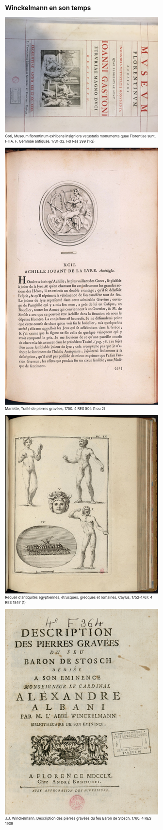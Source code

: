 ## Winckelmann en son temps

[![Foo](/img/doc1/doc1_1.jpg)](./document1.html)
<small style="text-align:center">Gori, Museum florentinum exhibens insigniora vetustatis monumenta quae Florentiae sunt, I-II A. F. Gemmae antiquae, 1731-32. Fol Res 399 (1-2)</small>

[![Foo](/img/doc2/doc2_1.png)](./document2.html)
<small style="text-align:center">Mariette, Traité de pierres gravées, 1750. 4 RES 504 (1 ou 2) </small>

[![Foo](/img/doc3/doc3_1.jpg)](./document3.html)
<small style="text-align:center">Recueil d'antiquités égyptiennes, étrusques, grecques et romaines, Caylus, 1752-1767.	4 RES 1847 (1)</small>

[![Foo](/img/doc4/doc4_1.png)](./document4.html)
<small style="text-align:center">J.J. Winckelmann, Description des pierres gravées du feu Baron de Stosch, 1760.	4 RES 1939</small>
